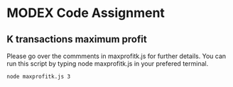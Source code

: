 # MODEX Code Assignment 

## K transactions maximum profit

Please go over the commments in maxprofitk.js for further details.
You can run this script by typing node maxprofitk.js <K> in your prefered terminal.

```
node maxprofitk.js 3
```